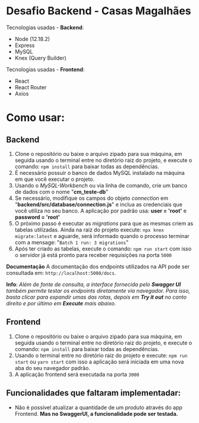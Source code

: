 ﻿# Desafio Backend - Casas Magalhães

Tecnologias usadas - **Backend**:

- Node (12.18.2)
- Express
- MySQL
- Knex (Query Builder)

Tecnologias usadas - **Frontend**:

- React
- React Router
- Axios

# Como usar:

## Backend

1.  Clone o repositório ou baixe o arquivo zipado para sua máquina, em seguida usando o terminal entre no diretório raiz do projeto, e execute o comando: `npm install` para baixar todas as dependências.
2.  É necessário possuir o banco de dados MySQL instalado na máquina em que você executar o projeto.
3.  Usando o _MySQL-Workbench_ ou via linha de comando, crie um banco de dados com o nome "**cm_teste-db**"
4.  Se necessário, modifique os campos do objeto _connection_ em "**backend/src/database/connection.js**" e inclua as credenciais que você utiliza no seu banco. A aplicação por padrão usa: **user = 'root'** e **password = 'root'**
5.  O próximo passo é executar as _migrations_ para que as mesmas criem as tabelas utilizadas. Ainda na raiz do projeto execute: `npx knex migrate:latest` e aguarde, será informado quando o processo terminar com a mensage: "`Batch 1 run: 3 migrations`"
6.  Após ter criado as tabelas, execute o comando: `npm run start` com isso o servidor já está pronto para receber requisições na porta `5000`

**Documentação**
A documentação dos endpoints utilizados na API pode ser consultada em: `http://localhost:5000/docs`.

**Info**: _Além de fonte de consulta, a interface fornecida pelo **Swagger UI** também permite testar os endpoints diretamente via navegador. Para isso, basta clicar para expandir umas das rotas, depois em **Try it out** no canto direito e por último em **Execute** mais abaixo._

## Frontend

1.  Clone o repositório ou baixe o arquivo zipado para sua máquina, em seguida usando o terminal entre no diretório raiz do projeto, e execute o comando: `npm install` para baixar todas as dependências.
2.  Usando o terminal entre no diretório raiz do projeto e execute: `npm run start` ou `yarn start` com isso a aplicação será iniciada em uma nova aba do seu navegador padrão.
3.  A aplicação frontend será executada na porta `3000`

## Funcionalidades que faltaram implementadar:

- Não é possível atualizar a quantidade de um produto através do app Frontend. **Mas no SwaggerUI, a funcionalidade pode ser testada.**
